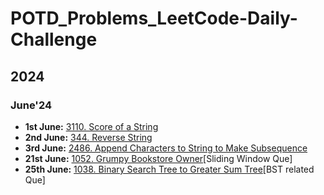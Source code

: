 # POTD_Problems_LeetCode-Daily-Challenge
## 2024
### June'24
- **1st June:** [3110. Score of a String](https://leetcode.com/problems/score-of-a-string/description/?envType=daily-question&envId=2024-06-01)  
- **2nd June:** [344. Reverse String](https://leetcode.com/problems/reverse-string/description/?envType=daily-question&envId=2024-06-02)  
- **3rd June:** [2486. Append Characters to String to Make Subsequence](https://leetcode.com/problems/append-characters-to-string-to-make-subsequence/description/?envType=daily-question&envId=2024-06-03)
- **21st June:** [1052. Grumpy Bookstore Owner](https://leetcode.com/problems/grumpy-bookstore-owner/description/?envType=daily-question&envId=2024-06-21)[Sliding Window Que]
- **25th June:** [1038. Binary Search Tree to Greater Sum Tree](https://leetcode.com/problems/binary-search-tree-to-greater-sum-tree/?envType=daily-question&envId=2024-06-25)[BST related Que]



